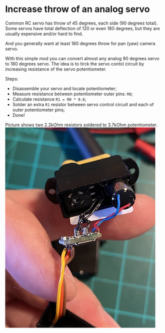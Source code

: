 # Increase throw of an analog servo

Common RC servo has throw of 45 degrees, each side (90 degrees total).
Some servos have total deflection of 120 or even 180 degrees, but they are usually expensive and/or hard to find.

And you generally want at least 180 degrees throw for pan (yaw) camera servo.

With this simple mod you can convert almost any analog 90 degrees servo to 180 degrees servo.
The idea is to tirck the servo contol circuit by increasing resistance of the servo potentiometer. 

Steps:
- Disassemble your servo and locate potentiometer;
- Measure resistance between potentiometer outer pins: `R0`;
- Calculate resistance `R1 = R0 * 0.6`;
- Solder an extra `R1` resistor between servo control circuit and each of outer potentiometer pins;
- Done!


Picture shows two 2.2kOhm resistors soldered to 3.7kOhm potentiometer.
<img src="../media/ServoResistorMod.jpg" title="Servo resistor mod"/>
